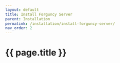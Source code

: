 ```yaml
---
layout: default
title: Install Forguncy Server
parent: Installation
permalink: /installation/install-forguncy-server/
nav_order: 2
---
```


# {{ page.title }}
